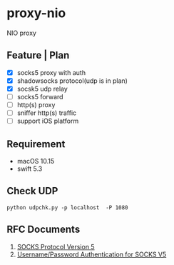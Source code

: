# proxy-nio

NIO proxy

## Feature | Plan

- [x] socks5 proxy with auth
- [x] shadowsocks protocol(udp is in plan)
- [x] socsk5 udp relay
- [ ] socks5 forward
- [ ] http(s) proxy
- [ ] sniffer http(s) traffic
- [ ] support iOS platform

## Requirement

* macOS 10.15
* swift 5.3

## Check UDP

```shell
python udpchk.py -p localhost  -P 1080
```

## RFC Documents

1. [SOCKS Protocol Version 5](https://tools.ietf.org/html/rfc1928)
2. [Username/Password Authentication for SOCKS V5](https://tools.ietf.org/html/rfc1929)

